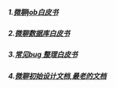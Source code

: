 ##### 1.[微聊job白皮书](http://gitlab.corp.anjuke.com/_site/docs/blob/master/API/%E5%AE%89%E5%B1%85%E5%AE%A2/API%E7%99%BD%E7%9A%AE%E4%B9%A6/anjuke-chat-whitebook.md)
##### 2.[微聊数据库白皮书](http://gitlab.corp.anjuke.com/_site/docs/blob/master/API/%E5%AE%89%E5%B1%85%E5%AE%A2/API%E7%99%BD%E7%9A%AE%E4%B9%A6/anjuke-chat-whitebook.md)
##### 3.[常见bug 整理白皮书](http://gitlab.corp.anjuke.com/_site/docs/blob/master/API/%E5%BE%AE%E8%81%8A/%E5%BE%AE%E8%81%8A%E5%B8%B8%E8%A7%81bug.md)
##### 4.[微聊初始设计文档,最老的文档](http://git.corp.anjuke.com/_mobileAPI/mobileApiDoc/browse/master/anjuke-chat/%E5%BE%AE%E8%81%8Ajob.md)